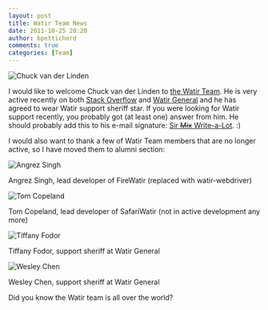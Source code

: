 ```yaml
---
layout: post
title: Watir Team News
date: 2011-10-25 20:20
author: bpettichord
comments: true
categories: [Team]
---
```

<img src="http://watir001.files.wordpress.com/2011/10/chuck.jpg" alt="Chuck van der Linden" title="Chuck van der Linden" />

I would like to welcome Chuck van der Linden to <a href="http://watir.com/team/">the Watir Team</a>. He is very active recently on both <a href="http://stackoverflow.com/tags/watir/topusers">Stack Overflow</a> and <a href="http://groups.google.com/group/watir-general/about">Watir General</a> and he has agreed to wear Watir support sheriff star. If you were looking for Watir support recently, you probably got (at least one) answer from him. He should probably add this to his e-mail signature: <a href="http://en.wikipedia.org/wiki/Sir_Mix-a-Lot">Sir <del datetime="2011-10-25T09:55:07+00:00">Mix</del> Write-a-Lot</a>. :)
<!--more-->

I would also want to thank a few of Watir Team members that are no longer active, so I have moved them to alumni section:

<img src="http://watir001.files.wordpress.com/2009/10/angrez1.jpg" alt="Angrez Singh" title="Angrez Singh" />

Angrez Singh, lead developer of FireWatir (replaced with watir-webdriver)

<img src="http://watir001.files.wordpress.com/2009/10/tom.jpg" alt="Tom Copeland" title="Tom Copeland" />

Tom Copeland, lead developer of SafariWatir (not in active development any more)

<img src="http://watir001.files.wordpress.com/2009/10/tiffany.jpg" alt="Tiffany Fodor" title="Tiffany Fodor" />

Tiffany Fodor, support sheriff at Watir General

<img src="http://watir001.files.wordpress.com/2009/10/wesley.jpg" alt="Wesley Chen" title="Wesley Chen" />

Wesley Chen, support sheriff at Watir General

Did you know the Watir team is all over the world?
